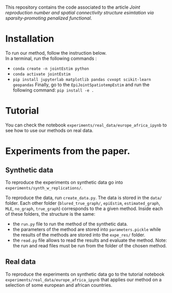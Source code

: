 # 

This repository contains the code associated to the article *Joint reproduction number and spatial connectivity structure esimtation via sparsity-promoting penalized functional*. 

# Installation

To run our method, follow the instruction below. \
In a terminal, run the following commands : 
- `conda create -n jointEstim python`
- `conda activate jointEstim`
- `pip install jupyterlab matplotlib pandas cvxopt scikit-learn geopandas` 
Finally, go to the `EpiJointSpatiotempEstim` and run the following command: 
`pip install -e .`

# Tutorial 

You can check the notebook `experiments/real_data/europe_africa_ipynb` to see how to use our methods on real data.

# Experiments from the paper. 

## Synthetic data

To reproduce the experiments on synthetic data go into `experiments/synth_w_replications/`. 

To reproduce the data, run `create_data.py`. The data is stored in the `data/` folder.
Each other folder (`blured_true_graph/`, `epiEstim`, `estimated_graph`, `MLE`, `no_graph`, `true_graph`) corresponds to the a given method. Inside each of these folders,  the structure is the same: 
- the `run.py` file to run the method of the synthetic data. 
- the parameters of the method are stored into `parameters.pickle` while the results of the methods are stored into the `expe_res/` folder.
- the `read.py` file allows to read the results and evaluate the method. 
Note: the run and read files must be run from the folder of the chosen method. 

## Real data

To reproduce the experiments on synthetic data go to the tutorial notebook `experiments/real_data/europe_africa_ipynb` that applies our method on a selection of some european and african countries. 